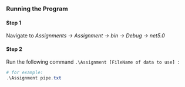 ### Running the Program 

#### Step 1

Navigate to *Assignments -> Assignment -> bin -> Debug -> net5.0*

#### Step 2

Run the following command `.\Assignment [FileName of data to use] `:

```powershell
# for example: 
.\Assignment pipe.txt
```



